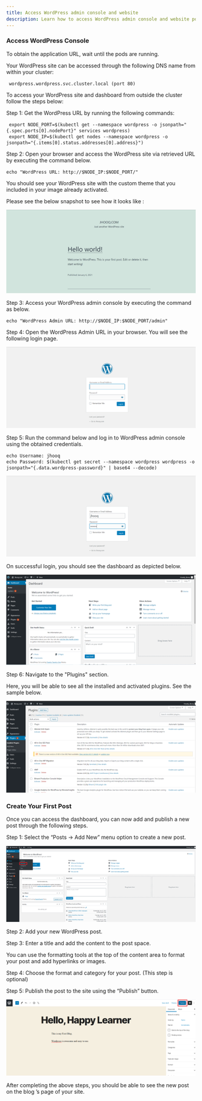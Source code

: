 ```yaml
---
title: Access WordPress admin console and website
description: Learn how to access WordPress admin console and website post chart installation.
---
```



### Access WordPress Console


To obtain the application URL, wait until the pods are running.


Your WordPress site can be accessed through the following DNS name from within your cluster:

```
 wordpress.wordpress.svc.cluster.local (port 80)
```

To access your WordPress site and dashboard from outside the cluster follow the steps below:


Step 1: Get the WordPress URL by running the following commands:


```execute
 export NODE_PORT=$(kubectl get --namespace wordpress -o jsonpath="{.spec.ports[0].nodePort}" services wordpress)
 export NODE_IP=$(kubectl get nodes --namespace wordpress -o jsonpath="{.items[0].status.addresses[0].address}")
```


Step 2: Open your browser and access the WordPress site via retrieved URL by executing the command below.

```execute
echo "WordPress URL: http://$NODE_IP:$NODE_PORT/"
```
You should see your WordPress site with the custom theme that you included in your image already activated. 

Please see the below snapshot to see how it looks like :

![](_images/wordpress-site.PNG)

Step 3: Access your WordPress admin console by executing the command as below.

```execute
echo "WordPress Admin URL: http://$NODE_IP:$NODE_PORT/admin"
```

Step 4: Open the WordPress Admin URL in your browser. You will see the following login page.

![](_images/login-console-final.PNG)

Step 5: Run the command below and log in to WordPress admin console using the obtained credentials.

```execute
echo Username: jhooq
echo Password: $(kubectl get secret --namespace wordpress wordpress -o jsonpath="{.data.wordpress-password}" | base64 --decode)
```

![](_images/console-admin-final.PNG)

On successful login, you should see the dashboard as depicted below.

![](_images/dashboard-wordpress.PNG)

Step 6: Navigate to the "Plugins" section.

Here, you will be able to see all the installed and activated plugins. See the sample below.

![](_images/plugins.PNG)


### Create Your First Post

Once you can access the dashboard, you can now add and publish a new post through the following steps.

Step 1: Select the “Posts -> Add New” menu option to create a new post.

  ![](_images/posts.png)

Step 2: Add your new WordPress post.

Step 3: Enter a title and add the content to the post space.

You can use the formatting tools at the top of the content area to format your post and add hyperlinks or images.

Step 4: Choose the format and category for your post. (This step is optional)

Step 5: Publish the post to the site using the “Publish” button.
   
   ![](_images/publish.png)


After completing the above steps, you should be able to see the new post on the blog ’s page of your site.



